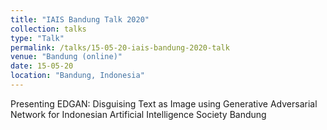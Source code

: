 ```yaml
---
title: "IAIS Bandung Talk 2020"
collection: talks
type: "Talk"
permalink: /talks/15-05-20-iais-bandung-2020-talk
venue: "Bandung (online)"
date: 15-05-20
location: "Bandung, Indonesia"
---
```


Presenting EDGAN: Disguising Text as Image using Generative Adversarial Network for Indonesian Artificial Intelligence Society Bandung
